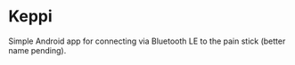 Keppi
=====

Simple Android app for connecting via Bluetooth LE to the pain stick (better
name pending).
